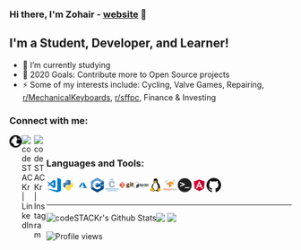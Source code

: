 ### Hi there, I'm Zohair - [website] 👋

## I'm a Student, Developer, and Learner!
- 🌱 I’m currently studying
- 🥅 2020 Goals: Contribute more to Open Source projects
- ⚡ Some of my interests include: Cycling, Valve Games, Repairing, [r/MechanicalKeyboards], [r/sffpc], Finance & Investing

### Connect with me:

[<img align="left" alt="codeSTACKr.com" width="22px" src="https://raw.githubusercontent.com/iconic/open-iconic/master/svg/globe.svg" />][website]
[<img align="left" alt="codeSTACKr | LinkedIn" width="22px" src="https://cdn.jsdelivr.net/npm/simple-icons@v3/icons/linkedin.svg" />][linkedin]
[<img align="left" alt="codeSTACKr | Instagram" width="22px" src="https://cdn.jsdelivr.net/npm/simple-icons@v3/icons/instagram.svg" />][instagram]

<br />

### Languages and Tools:

[<img align="left" alt="Visual Studio Code" width="26px" src="https://raw.githubusercontent.com/github/explore/80688e429a7d4ef2fca1e82350fe8e3517d3494d/topics/visual-studio-code/visual-studio-code.png" />][vscode]
[<img align="left" alt="Python" width="26px" src="https://raw.githubusercontent.com/github/explore/80688e429a7d4ef2fca1e82350fe8e3517d3494d/topics/python/python.png" />][python]
[<img align="left" alt="Azure" width="26px" src="https://raw.githubusercontent.com/github/explore/80688e429a7d4ef2fca1e82350fe8e3517d3494d/topics/azure/azure.png" />][azure]
[<img align="left" alt="C++" width="26px" src="https://raw.githubusercontent.com/github/explore/78df643247d429f6cc873026c0622819ad797942/topics/cpp/cpp.png" />][cpp]
[<img align="left" alt="C" width="26px" src="https://raw.githubusercontent.com/github/explore/78df643247d429f6cc873026c0622819ad797942/topics/c/c.png" />][c]
[<img align="left" alt="Git" width="26px" src="https://raw.githubusercontent.com/github/explore/80688e429a7d4ef2fca1e82350fe8e3517d3494d/topics/git/git.png" />][git]
[<img align="left" alt="Bash" width="26px" src="https://raw.githubusercontent.com/github/explore/80688e429a7d4ef2fca1e82350fe8e3517d3494d/topics/bash/bash.png" />][bash]
[<img align="left" alt="Linux" width="26px" src="https://raw.githubusercontent.com/github/explore/80688e429a7d4ef2fca1e82350fe8e3517d3494d/topics/linux/linux.png" />][linux]
[<img align="left" alt="Tensorflow" width="26px" src="https://raw.githubusercontent.com/github/explore/80688e429a7d4ef2fca1e82350fe8e3517d3494d/topics/tensorflow/tensorflow.png" />][tensorflow]
[<img align="left" alt="Terminal" width="26px" src="https://raw.githubusercontent.com/github/explore/80688e429a7d4ef2fca1e82350fe8e3517d3494d/topics/terminal/terminal.png" />][terminal]
[<img align="left" alt="Angular" width="26px" src="https://raw.githubusercontent.com/github/explore/80688e429a7d4ef2fca1e82350fe8e3517d3494d/topics/angular/angular.png" />][angular]
[<img align="left" alt="GitHub" width="26px" src="https://raw.githubusercontent.com/github/explore/78df643247d429f6cc873026c0622819ad797942/topics/github/github.png" />][github]


<br />
<br />

---


<img align="left" alt="codeSTACKr's Github Stats" src="https://github-readme-stats.vercel.app/api?username=zohairajmal&show_icons=true&hide_border=true" />

[website]: https://zohairajmal.github.io
[instagram]: https://instagram.com/biryanieater
[linkedin]: https://linkedin.com/in/zohairajmal
[github]: https://github.com/zohairajmal
[vscode]: https://code.visualstudio.com
[python]: https://python.org
[angular]: https://angular.io
[git]: https://git-scm.com
[cpp]: https://cplusplus.com
[c]: https://learn-c.org
[azure]: https://azure.microsoft.com
[bash]: https://gnu.org
[linux]: https://linux.org
[tensorflow]: https://tensorflow.org
[terminal]: https://wikipedia.org/wiki/Terminal
[r/MechanicalKeyboards]: https://reddit.com/r/MechanicalKeyboards
[r/sffpc]: https://reddit.com/r/sffpc


![](https://github-readme-stats.vercel.app/api?username=zohairajmal&show_icons=true&count_private=true&line_height=40)
![](https://github-readme-stats.vercel.app/api/top-langs/?username=zohairajmal&hide=html)

![Profile views](https://komarev.com/ghpvc/?username=zohairajmal&color=blue)


